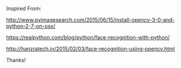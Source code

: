 Inspired From:

http://www.pyimagesearch.com/2015/06/15/install-opencv-3-0-and-python-2-7-on-osx/

https://realpython.com/blog/python/face-recognition-with-python/

http://hanzratech.in/2015/02/03/face-recognition-using-opencv.html

Thanks!
